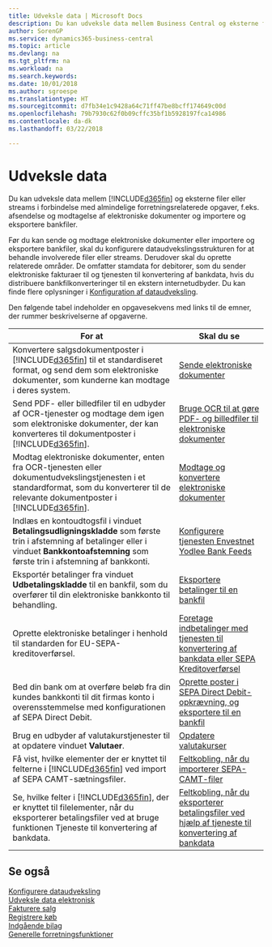 ```yaml
---
title: Udveksle data | Microsoft Docs
description: Du kan udveksle data mellem Business Central og eksterne filer eller streams i forbindelse med almindelige forretningsrelaterede opgaver, f.eks. afsendelse og modtagelse af elektroniske dokumenter og importere og eksportere bankfiler.
author: SorenGP
ms.service: dynamics365-business-central
ms.topic: article
ms.devlang: na
ms.tgt_pltfrm: na
ms.workload: na
ms.search.keywords: 
ms.date: 10/01/2018
ms.author: sgroespe
ms.translationtype: HT
ms.sourcegitcommit: d7fb34e1c9428a64c71ff47be8bcff174649c00d
ms.openlocfilehash: 79b7930c62f0b09cffc35bf1b5928197fca14986
ms.contentlocale: da-dk
ms.lasthandoff: 03/22/2018

---
```

# <a name="exchanging-data"></a>Udveksle data
Du kan udveksle data mellem [!INCLUDE[d365fin](includes/d365fin_md.md)] og eksterne filer eller streams i forbindelse med almindelige forretningsrelaterede opgaver, f.eks. afsendelse og modtagelse af elektroniske dokumenter og importere og eksportere bankfiler.  

Før du kan sende og modtage elektroniske dokumenter eller importere og eksportere bankfiler, skal du konfigurere dataudvekslingsstrukturen for at behandle involverede filer eller streams. Derudover skal du oprette relaterede områder. De omfatter stamdata for debitorer, som du sender elektroniske fakturaer til og tjenesten til konvertering af bankdata, hvis du distribuere bankfilkonverteringer til en ekstern internetudbyder. Du kan finde flere oplysninger i [Konfiguration af dataudveksling](across-set-up-data-exchange.md).  

 Den følgende tabel indeholder en opgavesekvens med links til de emner, der rummer beskrivelserne af opgaverne.  

|**For at**|**Skal du se**|  
|------------|-------------|  
|Konvertere salgsdokumentposter i [!INCLUDE[d365fin](includes/d365fin_md.md)] til et standardiseret format, og send dem som elektroniske dokumenter, som kunderne kan modtage i deres system.|[Sende elektroniske dokumenter](sales-how-to-send-electronic-documents.md)|  
|Send PDF- eller billedfiler til en udbyder af OCR-tjenester og modtage dem igen som elektroniske dokumenter, der kan konverteres til dokumentposter i [!INCLUDE[d365fin](includes/d365fin_md.md)].|[Bruge OCR til at gøre PDF- og billedfiler til elektroniske dokumenter](across-how-use-ocr-pdf-images-files.md)|  
|Modtag elektroniske dokumenter, enten fra OCR-tjenesten eller dokumentudvekslingstjenesten i et standardformat, som du konverterer til de relevante dokumentposter i [!INCLUDE[d365fin](includes/d365fin_md.md)].|[Modtage og konvertere elektroniske dokumenter](purchasing-how-to-receive-and-convert-electronic-documents.md)|  
|Indlæs en kontoudtogsfil i vinduet **Betalingsudligningskladde** som første trin i afstemning af betalinger eller i vinduet **Bankkontoafstemning** som første trin i afstemning af bankkonti.|[Konfigurere tjenesten Envestnet Yodlee Bank Feeds](bank-how-setup-bank-statement-service.md)|  
|Eksportér betalinger fra vinduet **Udbetalingskladde** til en bankfil, som du overfører til din elektroniske bankkonto til behandling.|[Eksportere betalinger til en bankfil](payables-how-export-payments-bank-file.md)|
|Oprette elektroniske betalinger i henhold til standarden for EU-SEPA-kreditoverførsel.|[Foretage indbetalinger med tjenesten til konvertering af bankdata eller SEPA Kreditoverførsel](finance-make-payments-with-bank-data-conversion-service-or-sepa-credit-transfer.md)|  
|Bed din bank om at overføre beløb fra din kundes bankkonti til dit firmas konto i overensstemmelse med konfigurationen af SEPA Direct Debit.|[Oprette poster i SEPA Direct Debit-opkrævning, og eksportere til en bankfil](finance-how-create-sepa-direct-debit-collection-entries-export-bank-file.md)|  
|Brug en udbyder af valutakurstjenester til at opdatere vinduet **Valutaer**.|[Opdatere valutakurser](finance-how-update-currencies.md)|  
|Få vist, hvilke elementer der er knyttet til felterne i [!INCLUDE[d365fin](includes/d365fin_md.md)] ved import af SEPA CAMT-sætningsfiler.|[Feltkobling, når du importerer SEPA-CAMT-filer](across-field-mapping-when-importing-sepa-camt-files.md)|  
|Se, hvilke felter i [!INCLUDE[d365fin](includes/d365fin_md.md)], der er knyttet til filelementer, når du eksporterer betalingsfiler ved at bruge funktionen Tjeneste til konvertering af bankdata.|[Feltkobling, når du eksporterer betalingsfiler ved hjælp af tjeneste til konvertering af bankdata](across-field-mapping-when-exporting-payment-files-using-bank-data-conversion-service.md)|  

## <a name="see-also"></a>Se også  
[Konfigurere dataudveksling](across-set-up-data-exchange.md)  
[Udveksle data elektronisk](across-data-exchange.md)  
[Fakturere salg](sales-how-invoice-sales.md)   
[Registrere køb](purchasing-how-record-purchases.md)  
[Indgående bilag](across-income-documents.md)  
[Generelle forretningsfunktioner](ui-across-business-areas.md)  


